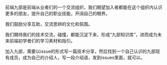 
前端九部是前端从业者们的一个交流组织，我们期望加入者都能在这个组织内认识更多的朋友，提升自己的职业技能，开阔自己的眼界。


我们鼓励分享互助，交流思辨的文化和氛围。


我们期待我们的技术交流，碰撞，都能沉淀下来，形成“九部知识库”，进而成为未来前端初学者们的学习素材和指引。


加入九部，需要以issue的形式写一篇技术分享，然后找到一个自己认识的九部现有成员，成为自己的介绍人，写一段介绍语，发到issues里面，就可以。



